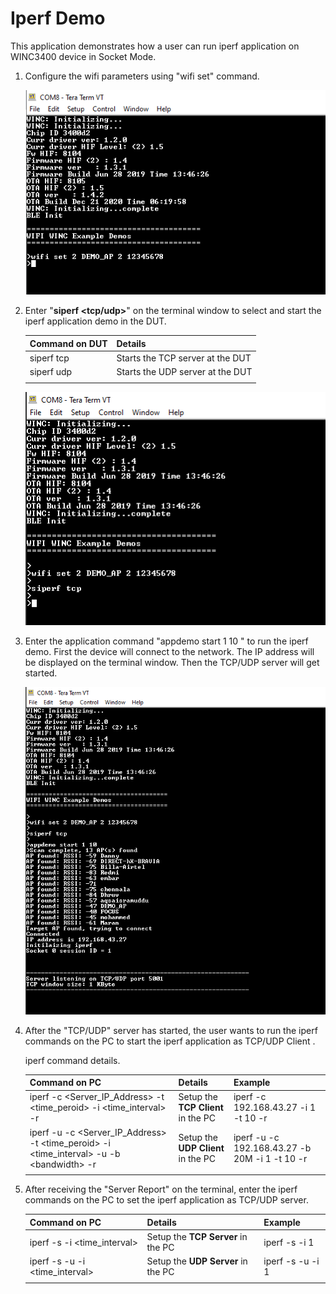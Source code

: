 
# Iperf Demo

This application demonstrates how a user can run iperf application on WINC3400 device in Socket Mode.

1. Configure the wifi parameters using "wifi set" command.

	![ping_demo_config](GUID-4DC916AC-6E5D-4F01-94F4-4D5AE0B066E8-low.png)

2. Enter "**siperf <tcp/udp>**" on the terminal window to select and start the iperf application demo in the DUT.

	| Command  on DUT       | Details        |
	| ----------------| -----------------------------------------------------  
	| siperf tcp    | Starts the TCP server at the DUT| 
	| siperf udp  | Starts the UDP server at the DUT | 
	|||

	![siperf_tcp](GUID-6DF0E0C1-6856-45F1-B789-3B08EB7A5FE2-low.png)

3. Enter the application command "appdemo start 1 10 " to run the iperf demo. First the device will connect to the network. The IP address will be displayed on the terminal window. Then the TCP/UDP server will get started.

	![iperf_tcp_start](GUID-26A8E113-DF63-424E-BC6E-CA29F2A538BD-low.png)

4. After the "TCP/UDP" server has started, the user wants to run the iperf commands on the PC to start the iperf application as TCP/UDP Client .

	iperf command details.

	| Command  on PC      | Details        |               Example                |
	| ----------------| ---------------|-------------------------------       |
	| iperf -c \<Server_IP_Address\> -t \<time_peroid\> -i \<time_interval\> -r   | Setup the **TCP Client** in the PC | iperf -c 192.168.43.27 -i 1 -t 10 -r        |
	| iperf -u -c \<Server_IP_Address\> -t \<time_peroid\> -i \<time_interval\> -u -b \<bandwidth\>  -r  | Setup the **UDP Client** in the PC | iperf -u -c 192.168.43.27 -b 20M -i 1 -t 10 -r |
	|||


5. After receiving the "Server Report" on the terminal, enter the iperf commands on the PC to set the iperf application as TCP/UDP server.

	| Command on PC        | Details        |               Example                |
	| ----------------| ---------------|-------------------------------       |
	| iperf -s -i \<time_interval\>   | Setup the **TCP Server** in the PC | iperf -s -i 1        |
	| iperf -s -u -i \<time_interval\>  | Setup the **UDP Server** in the PC | iperf -s -u -i 1 |
	|||

